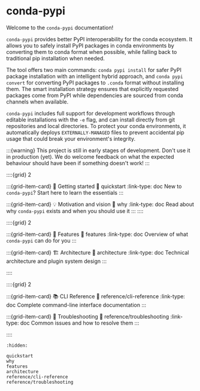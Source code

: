 # conda-pypi

Welcome to the `conda-pypi` documentation!

`conda-pypi` provides better PyPI interoperability for the conda ecosystem.
It allows you to safely install PyPI packages in conda environments by
converting them to conda format when possible, while falling back to
traditional pip installation when needed.

The tool offers two main commands: `conda pypi install` for safer PyPI
package installation with an intelligent hybrid approach, and `conda pypi
convert` for converting PyPI packages to `.conda` format without installing
them. The smart installation strategy ensures that explicitly requested
packages come from PyPI while dependencies are sourced from conda channels
when available.

`conda-pypi` includes full support for development workflows through
editable installations with the `-e` flag, and can install directly from git
repositories and local directories. To protect your conda environments, it
automatically deploys `EXTERNALLY-MANAGED` files to prevent accidental pip
usage that could break your environment's integrity.

:::{warning}
This project is still in early stages of development. Don't use it in
production (yet). We do welcome feedback on what the expected behaviour
should have been if something doesn't work!
:::

::::{grid} 2

:::{grid-item-card} 🏡 Getting started
:link: quickstart
:link-type: doc
New to `conda-pypi`? Start here to learn the essentials
:::

:::{grid-item-card} 💡 Motivation and vision
:link: why
:link-type: doc
Read about why `conda-pypi` exists and when you should use it
:::
::::

::::{grid} 2

:::{grid-item-card} 🍱 Features
:link: features
:link-type: doc
Overview of what `conda-pypi` can do for you
:::

:::{grid-item-card} 🏗️ Architecture
:link: architecture
:link-type: doc
Technical architecture and plugin system design
:::

::::

::::{grid} 2

:::{grid-item-card} 📚 CLI Reference
:link: reference/cli-reference
:link-type: doc
Complete command-line interface documentation
:::

:::{grid-item-card} 🔧 Troubleshooting
:link: reference/troubleshooting
:link-type: doc
Common issues and how to resolve them
:::

::::

```{toctree}
:hidden:

quickstart
why
features
architecture
reference/cli-reference
reference/troubleshooting
```
